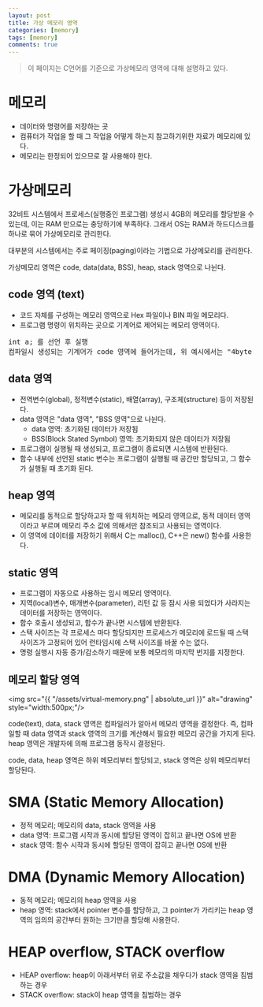 ```yaml
---
layout: post
title: 가상 메모리 영역
categories: [memory]
tags: [memory]
comments: true
---
```

> 이 페이지는 C언어를 기준으로 가상메모리 영역에 대해 설명하고 있다.

# 메모리

-   데이터와 명령어를 저장하는 곳
-   컴퓨터가 작업을 할 때 그 작업을 어떻게 하는지 참고하기위한 자료가 메모리에 있다.
-   메모리는 한정되어 있으므로 잘 사용해야 한다.

# 가상메모리

32비트 시스템에서 프로세스(실행중인 프로그램) 생성시 4GB의 메모리를 할당받을 수 있는데, 이는 RAM 만으로는 충당하기에 부족하다. 그래서 OS는 RAM과 하드디스크를 하나로 묶어 가상메모리로 관리한다.

대부분의 시스템에서는 주로 페이징(paging)이라는 기법으로 가상메모리를 관리한다.

가상메모리 영역은 code, data(data, BSS), heap, stack 영역으로 나뉜다.

## code 영역 (text)

-   코드 자체를 구성하는 메모리 영역으로 Hex 파일이나 BIN 파일 메모리다.
-   프로그램 명령이 위치하는 곳으로 기계어로 제어되는 메모리 영역이다.

<pre>
int a; 를 선언 후 실행
컴파일시 생성되는 기계어가 code 영역에 들어가는데, 위 예시에서는 "4byte 공간을 stack에 생성하라" 라는 명령이 code 영역에 들어간다.
</pre>

## data 영역

-   전역변수(global), 정적변수(static), 배열(array), 구조체(structure) 등이 저장된다.
-   data 영역은 "data 영역", "BSS 영역"으로 나뉜다.
    -   data 영역: 초기화된 데이터가 저장됨
    -   BSS(Block Stated Symbol) 영역: 초기화되지 않은 데이터가 저장됨
-   프로그램이 실행될 때 생성되고, 프로그램이 종료되면 시스템에 반환된다.
-   함수 내부에 선언된 static 변수는 프로그램이 실행될 때 공간만 할당되고, 그 함수가 실행될 때 초기화 된다.

## heap 영역

-   메모리를 동적으로 할당하고자 할 때 위치하는 메모리 영역으로, 동적 데이터 영역이라고 부르며 메모리 주소 값에 의해서만 참조되고 사용되는 영역이다.
-   이 영역에 데이터를 저장하기 위해서 C는 malloc(), C++은 new() 함수를 사용한다.

## static 영역

-   프로그램이 자동으로 사용하는 임시 메모리 영역이다.
-   지역(local)변수, 매개변수(parameter), 리턴 값 등 잠시 사용 되었다가 사라지는 데이터를 저장하는 영역이다.
-   함수 호출시 생성되고, 함수가 끝나면 시스템에 반환된다.
-   스택 사이즈는 각 프로세스 마다 할당되지만 프로세스가 메모리에 로드될 때 스택 사이즈가 고정되어 있어 런타임시에 스택 사이즈를 바꿀 수는 없다.
-   명령 실행시 자동 증가/감소하기 때문에 보통 메모리의 마지막 번지를 지정한다.

## 메모리 할당 영역

<img src="{{ "/assets/virtual-memory.png" | absolute_url }}" alt="drawing" style="width:500px;"/>

code(text), data, stack 영역은 컴파일러가 알아서 메모리 영역을 결정한다. 즉, 컴파일할 때 data 영역과 stack 영역의 크기를 계산해서 필요한 메모리 공간을 가지게 된다. heap 영역은 개발자에 의해 프로그램 동작시 결정된다.

code, data, heap 영역은 하위 메모리부터 할당되고, stack 영역은 상위 메모리부터 할당된다.

# SMA (Static Memory Allocation)

-   정적 메모리; 메모리의 data, stack 영역을 사용
-   data 영역: 프로그램 시작과 동시에 할당된 영역이 잡히고 끝나면 OS에 반환
-   stack 영역: 함수 시작과 동시에 할당된 영역이 잡히고 끝나면 OS에 반환

# DMA (Dynamic Memory Allocation)

-   동적 메모리; 메모리의 heap 영역을 사용
-   heap 영역: stack에서 pointer 변수를 할당하고, 그 pointer가 가리키는 heap 영역의 임의의 공간부터 원하는 크기만큼 할당해 사용한다.

# HEAP overflow, STACK overflow

-   HEAP overflow: heap이 아래서부터 위로 주소값을 채우다가 stack 영역을 침범하는 경우
-   STACK overflow: stack이 heap 영역을 침범하는 경우
